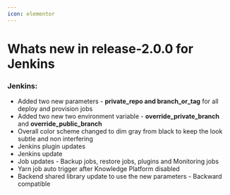 ```yaml
---
icon: elementor
---
```


# Whats new in release-2.0.0 for Jenkins

### Jenkins: <a href="#whatsnewinrelease-2.0.0forjenkins-jenkins" id="whatsnewinrelease-2.0.0forjenkins-jenkins"></a>

* Added two new parameters - **private\_repo and branch\_or\_tag** for all deploy and provision jobs
* Added two new two environment variable - **override\_private\_branch** and **override\_public\_branch**
* Overall color scheme changed to dim gray from black to keep the look subtle and non interfering
* Jenkins plugin updates
* Jenkins update
* Job updates - Backup jobs, restore jobs, plugins and Monitoring jobs
* Yarn job auto trigger after Knowledge Platform disabled
* Backend shared library update to use the new parameters - Backward compatible

